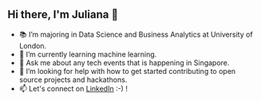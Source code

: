 ## Hi there, I'm Juliana 👋
- 📚 I’m majoring in Data Science and Business Analytics at University of London.
- 🌱 I’m currently learning machine learning.
- 💬 Ask me about any tech events that is happening in Singapore. 
- 🤔 I’m looking for help with how to get started contributing to open source projects and hackathons.
- 📫 Let's connect on [LinkedIn](https://www.linkedin.com/in/juliana-charisse-r) :-) !

<!--
**julianacharisser/julianacharisser** is a ✨ _special_ ✨ repository because its `README.md` (this file) appears on your GitHub profile.

Here are some ideas to get you started:

- 🔭 I’m currently working on ...
- 🌱 I’m currently learning ...
- 👯 I’m looking to collaborate on ...
- 🤔 I’m looking for help with ...
- 💬 Ask me about ...
- 📫 How to reach me: ...
- 😄 Pronouns: ...
- ⚡ Fun fact: ...
-->
